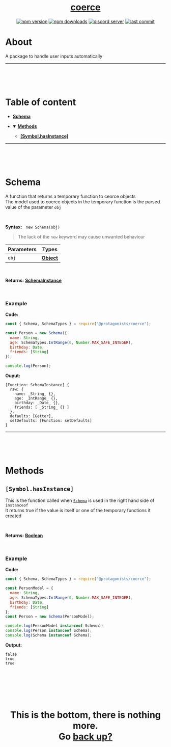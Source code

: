 <div id="top" align="center">

<h1><a href="https://github.com/ThePywon/coerce">coerce</a></h1>
 
[![npm version](https://img.shields.io/npm/v/@protagonists/coerce)](https://npmjs.com/package/@protagonists/coerce)
[![npm downloads](https://img.shields.io/npm/dt/@protagonists/coerce)](https://npmjs.com/package/@protagonists/coerce)
[![discord server](https://img.shields.io/discord/937758194736955443?logo=discord&logoColor=white)](https://discord.gg/cwhj3EgqGP)
[![last commit](https://img.shields.io/github/last-commit/ThePywon/coerce)](https://github.com/ThePywon/coerce)
 
</div>


# About

A package to handle user inputs automatically

---

<br/><br/><br/>



# Table of content

* [**Schema**](#schema)

* <details open><summary><a href="#methods"><b>Methods</b></a></summary>
  <p>

  * [**\[Symbol.hasInstance\]**](#hasinstance)
    
  </p>
</details>

---

<br/><br/><br/>



# Schema

A function that returns a temporary function to ceorce objects  
The model used to coerce objects in the temporary function is the parsed value of the parameter `obj`

<br/>

**Syntax:** &nbsp; `new Schema(obj)`

> The lack of the `new` keyword may cause unwanted behaviour

|**Parameters**|**Types**|
|-|-|
|`obj`|[**Object**](https://javascript.info/object)|

<br/>

**Returns:** [**SchemaInstance**](https://github.com/ThePywon/coerce/blob/main/Docs/SchemaInstance.md)

<br/>

### **Example**

**Code:**

```js
const { Schema, SchemaTypes } = require("@protagonists/coerce");

const Person = new Schema({
  name: String,
  age: SchemaTypes.IntRange(0, Number.MAX_SAFE_INTEGER),
  birthday: Date,
  friends: [String]
});

console.log(Person);
```

**Ouput:**

```
[Function: SchemaInstance] {
  raw: {
    name: _String_ {},
    age: _IntRange_ {},
    birthday: _Date_ {},
    friends: [ _String_ {} ]
  },
  defaults: [Getter],
  setDefaults: [Function: setDefaults]
}
```

---

<br/><br/><br/>



# Methods

<a id="hasinstance"></a>

## `[Symbol.hasInstance]`

This is the function called when [`Schema`](#schema) is used in the right hand side of `instanceof`  
It returns true if the value is itself or one of the temporary functions it created

<br/>

**Returns:** [**Boolean**](https://javascript.info/types#boolean-logical-type)

<br/>

### **Example**

**Code:**

```js
const { Schema, SchemaTypes } = require("@protagonists/coerce");

const PersonModel = {
  name: String,
  age: SchemaTypes.IntRange(0, Number.MAX_SAFE_INTEGER),
  birthday: Date,
  friends: [String]
};
const Person = new Schema(PersonModel);

console.log(PersonModel instanceof Schema);
console.log(Person instanceof Schema);
console.log(Schema instanceof Schema);
```

**Output:**

```
false
true
true
```

<br/><br/><br/><br/><br/>

<h1 align="center">This is the bottom, there is nothing more.<br/>
Go <a href="#top">back up?</a></h1>
